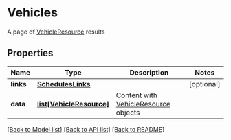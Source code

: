 # Vehicles

A page of [VehicleResource](#vehicleresource) results
## Properties
Name | Type | Description | Notes
------------ | ------------- | ------------- | -------------
**links** | [**SchedulesLinks**](SchedulesLinks.md) |  | [optional] 
**data** | [**list[VehicleResource]**](VehicleResource.md) | Content with [VehicleResource](#vehicleresource) objects | 

[[Back to Model list]](../README.md#documentation-for-models) [[Back to API list]](../README.md#documentation-for-api-endpoints) [[Back to README]](../README.md)


